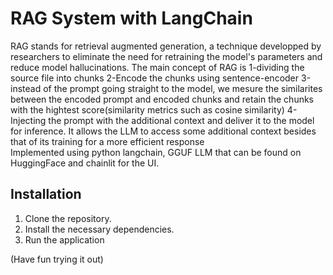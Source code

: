 # RAG System with LangChain

RAG stands for retrieval augmented generation, a technique developped by researchers to eliminate the need for retraining the model's parameters and reduce model hallucinations.
The main concept of RAG is 
1-dividing the source file into chunks 
2-Encode the chunks using sentence-encoder
3-instead of the prompt going straight to the model, we mesure the similarites between the encoded prompt and encoded chunks and retain the chunks with the hightest score(similarity metrics such as cosine similarity)
4-Injecting the prompt with the additional context and deliver it to the model for inference.
It allows the LLM to access some additional context besides that of its training for a more efficient response  
Implemented using python langchain, GGUF LLM that can be found on HuggingFace and chainlit for the UI. 

## Installation

1. Clone the repository.
2. Install the necessary dependencies.
3. Run the application

(Have fun trying it out)
